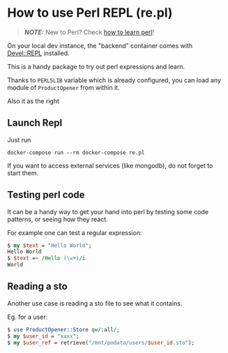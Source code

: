 # How to use Perl REPL (re.pl)

> **_NOTE:_**  New to Perl? Check [how to learn perl](how-to-learn-perl.md)!

On your local dev instance, the "backend" container
comes with [Devel::REPL](https://metacpan.org/pod/Devel::REPL) installed.

This is a handy package to try out perl expressions and learn.

Thanks to `PERL5LIB` variable which is already configured,
you can load any module of `ProductOpener` from within it.

Also it as the right

## Launch Repl

Just run

```
docker-compose run --rm docker-compose re.pl
```

If you want to access external services (like mongodb), do not forget to start them.


## Testing perl code

It can be a handy way to get your hand into perl by testing some code patterns,
or seeing how they react.

For example one can test a regular expression:

```perl
$ my $text = "Hello World";
Hello World
$ $text =~ /Hello (\w+)/i
World
```

## Reading a sto

Another use case is reading a sto file to see what it contains.

Eg. for a user:

```perl
$ use ProductOpener::Store qw/:all/;
$ my $user_id = "xxxx";
$ my $user_ref = retrieve("/mnt/podata/users/$user_id.sto");
```